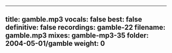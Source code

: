 
---
title: gamble.mp3
vocals: false
best: false
definitive: false
recordings: gamble-22
filename: gamble.mp3
mixes: gamble-mp3-35
folder: 2004-05-01/gamble
weight: 0
---
